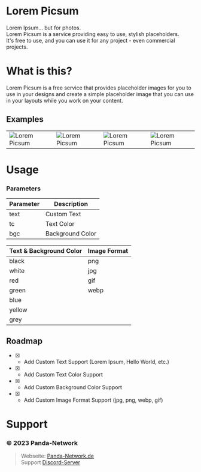 # Lorem Picsum

Lorem Ipsum... but for photos.  
Lorem Picsum is a service providing easy to use, stylish placeholders.  
It's free to use, and you can use it for any project - even commercial projects.

# What is this?

Lorem Picsum is a free service that provides placeholder images for you to use in your designs and create a simple placeholder image that you can use in your layouts while you work on your content.

## Examples

|  |  | |  |
| --- | --- | --- | --- |
| ![Lorem Picsum](https://pic.pnnet.dev/256x256) | ![Lorem Picsum](https://pic.pnnet.dev/256x256?text=Lorem%20Picsum) |![Lorem Picsum](https://pic.pnnet.dev/256x256?tc=red)| ![Lorem Picsum](https://pic.pnnet.dev/256x256?bgc=blue)

# Usage

### Parameters
| Parameter | Description |
| --- | --- |
| text | Custom Text |
| tc | Text Color |
| bgc | Background Color |

| Text & Background Color | Image Format |
| --- | --- |
black   | png | 
white   | jpg |
red     | gif |
green   | webp |
blue    ||
yellow  ||
grey    ||


## Roadmap

- [x] - Add Custom Text Support (Lorem Ipsum, Hello World, etc.)  
- [x] - Add Custom Text Color Support  
- [x] - Add Custom Background Color Support  
- [x] - Add Custom Image Format Support (jpg, png, webp, gif)

# Support
### © 2023 Panda-Network
> Webseite: [Panda-Network.de](https://panda-network.de)  
> Support [Discord-Server](https://discord.gg/z8ScRvf)
